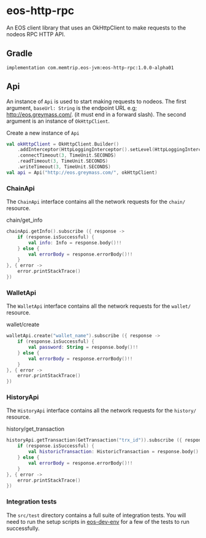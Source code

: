 # eos-http-rpc
An EOS client library that uses an OkHttpClient to make requests to the nodeos RPC HTTP API.

## Gradle
```
implementation com.memtrip.eos-jvm:eos-http-rpc:1.0.0-alpha01
```

## Api
An instance of `Api` is used to start making requests to nodeos. The first argument,
`baseUrl: String` is the endpoint URL e.g; http://eos.greymass.com/.
(it must end in a forward slash). The second argument is an instance of `OkHttpClient`.

Create a new instance of `Api`
```kotlin
val okHttpClient = OkHttpClient.Builder()
    .addInterceptor(HttpLoggingInterceptor().setLevel(HttpLoggingInterceptor.Level.BODY))
    .connectTimeout(3, TimeUnit.SECONDS)
    .readTimeout(3, TimeUnit.SECONDS)
    .writeTimeout(3, TimeUnit.SECONDS)
val api = Api("http://eos.greymass.com/", okHttpClient)
```

### ChainApi
The `ChainApi` interface contains all the network requests for the `chain/` resource.

chain/get_info
```kotlin
chainApi.getInfo().subscribe ({ response ->
    if (response.isSuccessful) {
        val info: Info = response.body()!!
    } else {
        val errorBody = response.errorBody()!!
    }
}, { error ->
    error.printStackTrace()
})
```

### WalletApi
The `WalletApi` interface contains all the network requests for the `wallet/` resource.

wallet/create
```kotlin
walletApi.create("wallet_name").subscribe ({ response ->
    if (response.isSuccessful) {
        val password: String = response.body()!!
    } else {
        val errorBody = response.errorBody()!!
    }
}, { error ->
    error.printStackTrace()
})
```

### HistoryApi
The `HistoryApi` interface contains all the network requests for the `history/` resource.

history/get_transaction
```kotlin
historyApi.getTransaction(GetTransaction("trx_id")).subscribe ({ response ->
    if (response.isSuccessful) {
        val historicTransaction: HistoricTransaction = response.body()!!
    } else {
        val errorBody = response.errorBody()!!
    }
}, { error ->
    error.printStackTrace()
})
```

### Integration tests
The `src/test` directory contains a full suite of integration tests. You will need to
run the setup scripts in [eos-dev-env](https://github.com/memtrip/eos-jvm/eos-dev-env)
for a few of the tests to run successfully.
